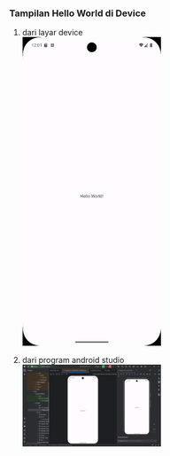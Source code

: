 ### **Tampilan Hello World di Device**

1. dari layar device  
   <img src="docs/screenshot-from-device.jpg" width="250"/>

2. dari program android studio  
   <img src="docs/ss-android-studio.png" width="250"/>
